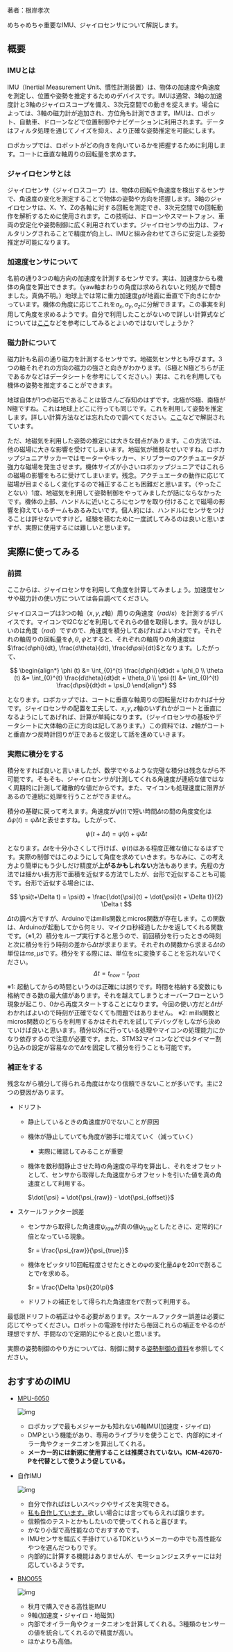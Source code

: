 著者：根岸孝次

めちゃめちゃ重要なIMU、ジャイロセンサについて解説します。

## 概要
### IMUとは
IMU（Inertial Measurement Unit、慣性計測装置）は、物体の加速度や角速度を測定し、位置や姿勢を推定するためのデバイスです。IMUは通常、3軸の加速度計と3軸のジャイロスコープを備え、3次元空間での動きを捉えます。場合によっては、3軸の磁力計が追加され、方位角も計測できます。IMUは、ロボット、自動車、ドローンなどで位置制御やナビゲーションに利用されます。データはフィルタ処理を通じてノイズを抑え、より正確な姿勢推定を可能にします。

ロボカップでは、ロボットがどの向きを向いているかを把握するために利用します。コートに垂直な軸周りの回転量を求めます。

### ジャイロセンサとは
ジャイロセンサ（ジャイロスコープ）は、物体の回転や角速度を検出するセンサで、角速度の変化を測定することで物体の姿勢や方向を把握します。3軸のジャイロセンサは、X、Y、Zの各軸に対する回転を測定でき、3次元空間での回転動作を解析するために使用されます。この技術は、ドローンやスマートフォン、車両の安定化や姿勢制御に広く利用されています。ジャイロセンサの出力は、フィルタリングされることで精度が向上し、IMUと組み合わせてさらに安定した姿勢推定が可能になります。

### 加速度センサについて
名前の通り3つの軸方向の加速度を計測するセンサです。実は、加速度からも機体の角度を算出できます。（yaw軸まわりの角度は求められないと何処かで聞きました。真偽不明。）地球上では常に重力加速度$g$が地面に垂直で下向きにかかっています。機体の角度に応じてこれを$a_x, a_y, a_z$に分解できます。この事実を利用して角度を求めるようです。自分で利用したことがないので詳しい計算式などについては[ここ](https://garchiving.com/angle-from-acceleration/)などを参考にしてみるとよいのではないでしょうか？

### 磁力計について
磁力計も名前の通り磁力を計測するセンサです。地磁気センサとも呼びます。3つの軸それぞれの方向の磁力の強さと向きがわかります。（S極とN極どちらが正であるかなどはデータシートを参考にしてください。）実は、これを利用しても機体の姿勢を推定することができます。

地球自体が1つの磁石であることは皆さんご存知のはずです。北極がS極、南極がN極ですね。これは地球上どこに行っても同じです。これを利用して姿勢を推定します。詳しい計算方法などは忘れたので調べてください。[ここ](https://qiita.com/take4eng/items/8afd467e82e2c93f19e4)などで解説されています。

ただ、地磁気を利用した姿勢の推定には大きな弱点があります。この方法では、他の磁場に大きな影響を受けてしまいます。地磁気が微弱なせいですね。ロボカップジュニアサッカーではモーターやキッカー、ドリブラーのアクチュエータが強力な磁場を発生させます。機体サイズが小さいロボカップジュニアではこれらの磁場の影響をもろに受けてしまいます。残念。アクチュエータの動作に応じて磁場が目まぐるしく変化するので補正することも困難だと思います。（やったことない）1度、地磁気を利用して姿勢制御をやってみましたが話にならなかったです。機体の上部、ハンドルに近いところにセンサを取り付けることで磁場の影響を抑えているチームもあるみたいです。個人的には、ハンドルにセンサをつけることは許せないですけど。経験を積むために一度試してみるのは良いと思いますが、実際に使用するには難しいと思います。


## 実際に使ってみる
### 前提
ここからは、ジャイロセンサを利用して角度を計算してみましょう。加速度センサや磁力計の使い方については各自調べてください。

ジャイロスコープは3つの軸（$x,y,z$軸）周りの角速度（$rad/s$）を計測するデバイスです。マイコンでI2Cなどを利用してそれらの値を取得します。我々がほしいのは角度（$rad$）ですので、角速度を積分してあげればよいわけです。それぞれの軸周りの回転量を$\phi, \theta, \psi$とすると、それぞれの軸周りの角速度は$\frac{d\phi}{dt}, \frac{d\theta}{dt}, \frac{d\psi}{dt}$となります。したがって、

$$
\begin{align*}
\phi (t) &= \int_{0}^{t} \frac{d\phi}{dt}dt + \phi_0 \\
\theta (t) &= \int_{0}^{t} \frac{d\theta}{dt}dt + \theta_0 \\
\psi (t) &= \int_{0}^{t} \frac{d\psi}{dt}dt + \psi_0
\end{align*}
$$

となります。ロボカップでは、コートに垂直な軸周りの回転量だけわかれば十分です。ジャイロセンサの配置を工夫して、$x,y,z$軸のいずれかがコートと垂直になるようにしてあげれば、計算が単純になります。（ジャイロセンサの基板やデータシートに大体軸の正に方向は記してあります。）この資料では、$z$軸がコートと垂直かつ反時計回りが正であると仮定して話を進めていきます。


### 実際に積分をする
積分をすれば良いと言いましたが、数学でやるような完璧な積分は残念ながら不可能です。そもそも、ジャイロセンサが計測してくれる角速度が連続な値ではなく周期的に計測して離散的な値だからです。また、マイコンも処理速度に限界があるので連続に処理を行うことができません。

積分の基礎に戻って考えます。角速度が$\dot{\psi}(t)$で短い時間$\Delta t$の間の角度変化は$\Delta \psi(t) = \dot{\psi}\Delta t$と表せますね。したがって、

$$
\psi(t+\Delta t) = \psi(t) + \dot{\psi} \Delta t
$$

となります。$\Delta t$を十分小さくして行けば、$\psi (t)$はある程度正確な値になるはずです。実際の制御ではこのようにして角度を求めていきます。ちなみに、この考え方より簡単にもう少しだけ精度が**上がるかもしれない**方法もあります。先程の方法では細かい長方形で面積を近似する方法でしたが、台形で近似することも可能です。台形で近似する場合には、

$$
\psi(t+\Delta t) = \psi(t) + \frac{\dot{\psi}(t) + \dot{\psi}(t + \Delta t)}{2} \Delta t
$$

$\Delta t$の調べ方ですが、Arduinoではmills関数とmicros関数が存在します。この関数は、Arduinoが起動してから何ミリ、マイクロ秒経過したかを返してくれる関数です。（※1,2）積分をループ実行すると思うので、前回積分を行ったときの時刻と次に積分を行う時刻の差から$\Delta t$が求まります。それぞれの関数から求まる$\Delta t$の単位は$ms, \mu s$です。積分をする際には、単位を$s$に変換することを忘れないでください。
$$
\Delta t = t_{now} - t_{past}
$$
※1: 起動してからの時間というのは正確には誤りです。時間を格納する変数にも格納できる数の最大値があります。それを越えてしまうとオーバーフローという現象が起こり、0から再度スタートすることになります。今回の使い方だと$\Delta t$がわかればよいので時刻が正確でなくても問題ではありません。
※2: mills関数とmicros関数のどちらを利用するかはそれぞれを試してデバッグをしながら決めていけば良いと思います。積分以外に行っている処理やマイコンの処理能力にかなり依存するので注意が必要です。また、STM32マイコンなどではタイマー割り込みの設定が容易なので$\Delta t$を固定して積分を行うことも可能です。

### 補正をする
残念ながら積分して得られる角度はかなり信頼できないことが多いです。主に2つの要因があります。

- ドリフト
	- 静止しているときの角速度が$0$でないことが原因
	- 機体が静止していても角度が勝手に増えていく（減っていく）
		- 実際に確認してみることが重要
	- 機体を数秒間静止させた時の角速度の平均を算出し、それをオフセットとして、センサから取得した角速度からオフセットを引いた値を真の角速度として利用する。
	
		$\dot{\psi} = \dot{\psi_{raw}} - \dot{\psi_{offset}}$

- スケールファクター誤差
	- センサから取得した角速度$\psi_{raw}$が真の値$\psi_{true}$としたときに、定常的に$r$倍となっている現象。

		$r = \frac{\psi_{raw}}{\psi_{true}}$
	- 機体をピッタリ10回転程度させたときとの$\psi$の変化量$\Delta \psi$を$20\pi$で割ることで$r$を求める。
  
		$r = \frac{\Delta \psi}{20\pi}$
	- ドリフトの補正をして得られた角速度を$r$で割って利用する。

最低限ドリフトの補正はやる必要があります。スケールファクター誤差は必要に応じてやってください。ロボットの電源を付けたら毎回これらの補正をやるのが理想ですが、手間なので定期的にやると良いと思います。

実際の姿勢制御のやり方については、制御に関する[姿勢制御の資料](../Program-intro/posture_control.md)を参照してください。

## おすすめのIMU
- [MPU-6050](https://www.amazon.co.jp/Youmile4%E5%80%8B-MMA8452%E3%83%A2%E3%82%B8%E3%83%A5%E3%83%BC%E3%83%AB-3%E8%BB%B8%E5%8A%A0%E9%80%9F%E5%BA%A6%E3%82%BB%E3%83%B3%E3%82%B5%E3%83%BC-%E3%83%87%E3%82%B8%E3%82%BF%E3%83%AB3%E8%BB%B8%E3%83%A2%E3%82%B8%E3%83%A5%E3%83%BC%E3%83%AB-%E5%82%BE%E6%96%9C%E3%83%A2%E3%82%B8%E3%83%A5%E3%83%BC%E3%83%AB/dp/B09PH2ZB95?__mk_ja_JP=%E3%82%AB%E3%82%BF%E3%82%AB%E3%83%8A&crid=3CR5FAQ4INZJS&dib=eyJ2IjoiMSJ9.x-Ob_vMIwf8NyxJWp0A7PokVWV-E7lWEkmvrbNd2KrhxXOTFk-MLGtcwZgOJ4oFKjeGJXNLLoAARY3vnZPiBnofKxO-x4-qlgvQIQ6lOCfphQ0twBWa6seEgkJ68osZpMjJS6OH-lz_58jdot4qx1JAtBFQ64s6FI81swuPGwmxN_gQ3QD02i3AsSFesrFS5GoE5tv71BDNFep1LDBjOvzpakXGFT02UeTBz8K6-oE6e-4jI7gz1jQGsQlhpDYfTbt2eSluncGpy0S8_rsmavbQPEnvk1XwO1fQV0OmSqEvLPnr2CDmDMUGJha7H-Ty0vc2VOaXQBHddEaOVtrPBZm4ZF5iLkTstEHUTXWYN_oBJaUFU0BnOP3qJygCIMMDgfDuUBnHkz02_zxV0dvX8ZUP_NDN6N5NWgJ4x4XH9fdKd6PO1KMU1KTd1MOgEUipT.imh5wEuZn_LAmOvNkcbnMTZPzu5wiz5gczVJVY4sTvw&dib_tag=se&keywords=mpu6500&qid=1738038621&sprefix=mpu+6500%2Caps%2C158&sr=8-4)

	![img](https://user-images.githubusercontent.com/107638696/241324971-43b8fe88-447d-4c2d-9296-4b3aaa50f4ce.png)
	- ロボカップで最もメジャーかも知れない6軸IMU(加速度・ジャイロ)
	- DMPという機能があり、専用のライブラリを使うことで、内部的にオイラー角やクォータニオンを算出してくれる。
	- **メーカー的には新規に使用することは推奨されていない。ICM-42670-Pを代替として使うよう促している。**
- 自作IMU

	![img](https://storage.googleapis.com/zenn-user-upload/99dcc60051a2-20241201.jpg)
	- 自分で作ればほしいスペックやサイズを実現できる。
	- [私も自作しています。](https://zenn.dev/negi_robo/articles/a7cc185620edae)欲しい場合には言ってもらえれば譲ります。
	- 信頼性のテストとかもしたいので使ってくれると喜びます。
	- かなり小型で高性能なのでおすすめです。
	- IMUセンサを幅広く手掛けているTDKというメーカーの中でも高性能なやつを選んだつもりです。
	- 内部的に計算する機能はありませんが、モーションジェスチャーには対応しているようです。
- [BNO055](https://akizukidenshi.com/catalog/g/g116996/)
	
	![img](https://akizukidenshi.com/img/goods/L/116996.jpg)
	- 秋月で購入できる高性能IMU
	- 9軸(加速度・ジャイロ・地磁気)
	- 内部でオイラー角やクォータニオンを計算してくれる。3種類のセンサーの値を統合してくれるので精度が高い。
	- ほかよりも高価。
